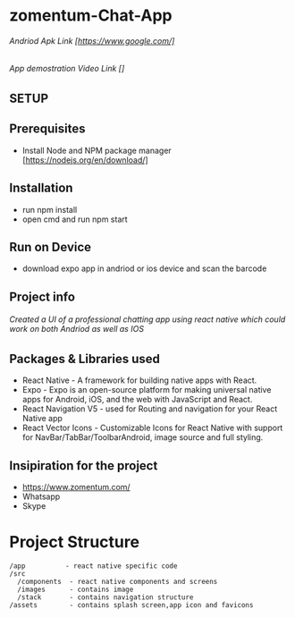 # zomentum-Chat-App
###### Andriod Apk Link [https://www.google.com/]
###### App demostration Video Link []

## SETUP
## Prerequisites
- Install Node and NPM package manager
[https://nodejs.org/en/download/]
## Installation
- run npm install 
- open cmd and run npm start
## Run on Device
- download expo app in andriod or ios device and scan the barcode
## Project info
###### Created a UI of a professional chatting app using react native which could work on both Andriod as well as IOS
## Packages & Libraries used
- React Native - A framework for building native apps with React.
- Expo - Expo is an open-source platform for making universal native apps for Android, iOS, and the web with JavaScript and React.
- React Navigation V5 - used for Routing and navigation for your React Native app
- React Vector Icons - Customizable Icons for React Native with support for NavBar/TabBar/ToolbarAndroid, image source and full styling.
## Insipiration for the project
- https://www.zomentum.com/
- Whatsapp
- Skype 
# Project Structure
```
/app          - react native specific code
/src
  /components  - react native components and screens
  /images      - contains image
  /stack       - contains navigation structure
/assets        - contains splash screen,app icon and favicons
```

